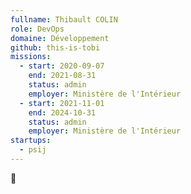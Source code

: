```yaml
---
fullname: Thibault COLIN
role: DevOps
domaine: Développement
github: this-is-tobi
missions:
  - start: 2020-09-07
    end: 2021-08-31
    status: admin
    employer: Ministère de l'Intérieur
  - start: 2021-11-01
    end: 2024-10-31
    status: admin
    employer: Ministère de l'Intérieur
startups:
  - psij
---
```


🌸
